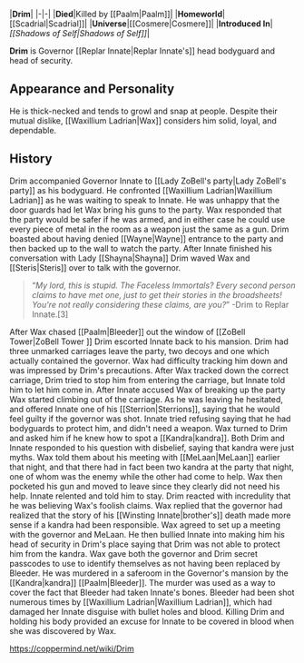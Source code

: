 |**Drim**|
|-|-|
|**Died**|Killed by [[Paalm\|Paalm]]|
|**Homeworld**|[[Scadrial\|Scadrial]]|
|**Universe**|[[Cosmere\|Cosmere]]|
|**Introduced In**|*[[Shadows of Self\|Shadows of Self]]*|

**Drim** is Governor [[Replar Innate\|Replar Innate's]] head bodyguard and head of security.

## Appearance and Personality
He is thick-necked and tends to growl and snap at people. Despite their mutual dislike, [[Waxillium Ladrian\|Wax]] considers him solid, loyal, and dependable.

## History
Drim accompanied Governor Innate to [[Lady ZoBell's party\|Lady ZoBell's party]] as his bodyguard. He confronted [[Waxillium Ladrian\|Waxillium Ladrian]] as he was waiting to speak to Innate. He was unhappy that the door guards had let Wax bring his guns to the party. Wax responded that the party would be safer if he was armed, and in either case he could use every piece of metal in the room as a weapon just the same as a gun. Drim boasted about having denied [[Wayne\|Wayne]] entrance to the party and then backed up to the wall to watch the party. After Innate finished his conversation with Lady [[Shayna\|Shayna]] Drim waved Wax and [[Steris\|Steris]] over to talk with the governor.

>“*My lord, this is stupid. The Faceless Immortals? Every second person claims to have met one, just to get their stories in the broadsheets! You're not really considering these claims, are you?*”
\-Drim to Replar Innate.[3]

After Wax chased [[Paalm\|Bleeder]] out the window of [[ZoBell Tower\|ZoBell Tower ]] Drim escorted Innate back to his mansion. Drim had three unmarked carriages leave the party, two decoys and one which actually contained the governor. Wax had difficulty tracking him down and was impressed by Drim's precautions. After Wax tracked down the correct carriage, Drim tried to stop him from entering the carriage, but Innate told him to let him come in. After Innate accused Wax of breaking up the party Wax started climbing out of the carriage. As he was leaving he hesitated, and offered Innate one of his [[Sterrion\|Sterrions]], saying that he would feel guilty if the governor was shot. Innate tried refusing saying that he had bodyguards to protect him, and didn't need a weapon. Wax turned to Drim and asked him if he knew how to spot a [[Kandra\|kandra]]. Both Drim and Innate responded to his question with disbelief, saying that kandra were just myths. Wax told them about his meeting with [[MeLaan\|MeLaan]] earlier that night, and that there had in fact been two kandra at the party that night, one of whom was the enemy while the other had come to help. Wax then pocketed his gun and moved to leave since they clearly did not need his help. Innate relented and told him to stay. Drim reacted with incredulity that he was believing Wax's foolish claims. Wax replied that the governor had realized that the story of his [[Winsting Innate\|brother's]] death made more sense if a kandra had been responsible.
Wax agreed to set up a meeting with the governor and MeLaan. He then bullied Innate into making him his head of security in Drim's place saying that Drim was not able to protect him from the kandra. Wax gave both the governor and Drim secret passcodes to use to identify themselves as not having been replaced by Bleeder.
He was murdered in a saferoom in the Governor's mansion by the [[Kandra\|kandra]] [[Paalm\|Bleeder]]. The murder was used as a way to cover the fact that Bleeder had taken Innate's bones. Bleeder had been shot numerous times by [[Waxillium Ladrian\|Waxillium Ladrian]], which had damaged her Innate disguise with bullet holes and blood. Killing Drim and holding his body provided an excuse for Innate to be covered in blood when she was discovered by Wax.



https://coppermind.net/wiki/Drim